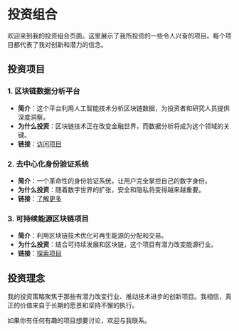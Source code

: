 # 投资组合

欢迎来到我的投资组合页面。这里展示了我所投资的一些令人兴奋的项目。每个项目都代表了我对创新和潜力的信念。

## 投资项目

### 1. 区块链数据分析平台

- **简介**：这个平台利用人工智能技术分析区块链数据，为投资者和研究人员提供深度洞察。
- **为什么投资**：区块链技术正在改变金融世界，而数据分析将成为这个领域的关键。
- **链接**：[访问项目](https://blockchain-analytics-example.com)

### 2. 去中心化身份验证系统

- **简介**：一个革命性的身份验证系统，让用户完全掌控自己的数字身份。
- **为什么投资**：随着数字世界的扩张，安全和隐私将变得越来越重要。
- **链接**：[了解更多](https://decentralized-id-example.com)

### 3. 可持续能源区块链项目

- **简介**：利用区块链技术优化可再生能源的分配和交易。
- **为什么投资**：结合可持续发展和区块链，这个项目有潜力改变能源行业。
- **链接**：[探索项目](https://green-blockchain-example.com)

## 投资理念

我的投资策略聚焦于那些有潜力改变行业、推动技术进步的创新项目。我相信，真正的价值来自于长期的愿景和坚持不懈的执行。

如果你有任何有趣的项目想要讨论，欢迎与我联系。